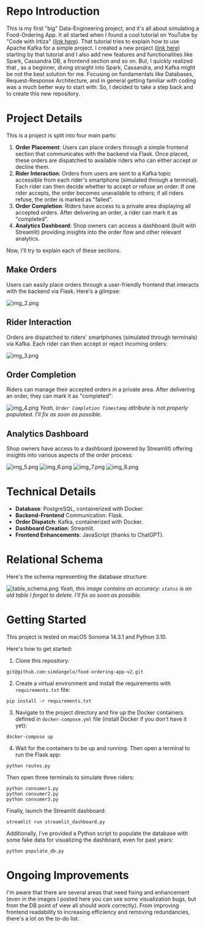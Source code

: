 # Repo Introduction

This is my first "big" Data-Engineering project, and it's all about simulating a Food-Ordering App. It all started when I found a cool tutorial on YouTube by "Code with Irtiza" ([link here](https://www.youtube.com/watch?v=qi7uR3ItaOY&ab_channel=CodewithIrtiza)). That tutorial tries to explain how to use Apache Kafka for a simple project. I created a new project ([link here](https://github.com/simdangelo/food-ordering-app-spark-kafka)) starting by that tutorial and I also add new features and functionalities like Spark, Cassandra DB, a frontend section and so on. But, I quickly realized that , as a beginner, diving straight into Spark, Cassandra, and Kafka might be not the best solution for me. Focusing on fundamentals like Databases, Request-Response Architecture, and in general getting familiar with coding was a much better way to start with. So, I decided to take a step back and to create this new repository.

# Project Details
This is a project is split into four main parts:
1. **Order Placement**: Users can place orders through a simple frontend section that communicates with the backend via Flask. Once placed, these orders are dispatched to available riders who can either accept or decline them.
2. **Rider Interaction**: Orders from users are sent to a Kafka topic accessible from each rider's smartphone (simulated through a terminal). Each rider can then decide whether to accept or refuse an order. If one rider accepts, the order becomes unavailable to others; if all riders refuse, the order is marked as "failed".
3. **Order Completion**: Riders have access to a private area displaying all accepted orders. After delivering an order, a rider can mark it as "completed".
4. **Analytics Dashboard**: Shop owners can access a dashboard (built with Streamlit) providing insights into the order flow and other relevant analytics.

Now, I'll try to explain each of these sections.

## Make Orders
Users can easily place orders through a user-friendly frontend that interacts with the backend via Flask. Here's a glimpse:

![img_2.png](images/img_2.png)

## Rider Interaction
Orders are dispatched to riders' smartphones (simulated through terminals) via Kafka. Each rider can then accept or reject incoming orders:

![img_3.png](images/img_3.png)

## Order Completion
Riders can manage their accepted orders in a private area. After delivering an order, they can mark it as "completed":

![img_4.png](images/img_4.png)
*Yeah, `Order Completion Timestamp` attribute is not properly populated. I'll fix as soon as possible.*

## Analytics Dashboard
Shop owners have access to a dashboard (powered by Streamlit) offering insights into various aspects of the order process:

![img_5.png](images/img_5.png)
![img_6.png](images/img_6.png)
![img_7.png](images/img_7.png)
![img_8.png](images/img_8.png)

# Technical Details
* **Database**: PostgreSQL, containerized with Docker.
* **Backend-Frontend** Communication: Flask.
* **Order Dispatch**: Kafka, containerized with Docker.
* **Dashboard Creation**: Streamlit.
* **Frontend Enhancements**: JavaScript (thanks to ChatGPT).

# Relational Schema
Here's the schema representing the database structure:

![table_schema.png](images/table_schema.png)
*Yeah, this image contains an accuracy: `status` is an old table I forgot to delete. I'll fix as soon as possible.*

# Getting Started
This project is tested on macOS Sonoma 14.3.1 and Python 3.10.

Here's how to get started:
1. Clone this repository:
```
git@github.com:simdangelo/food-ordering-app-v2.git
```
2. Create a virtual environment and install the requirements with `requirements.txt` file:
```
pip install -r requirements.txt
```
3. Navigate to the project directory and fire up the Docker containers defined in `docker-compose.yml` file (install Docker if you don't have it yet):
```
docker-compose up
```
4. Wait for the containers to be up and running. Then open a terminal to run the Flask app:
```
python routes.py
```
Then open three terminals to simulate three riders:
```
python consumer1.py
python consumer2.py
python consumer3.py
```
Finally, launch the Streamlit dashboard:
```
streamlit run streamlit_dashboard.py
```
Additionally, I've provided a Python script to populate the database with some fake data for visualizing the dashboard, even for past years:
```
python populate_db.py
```

# Ongoing Improvements
I'm aware that there are several areas that need fixing and enhancement (even in the images I posted here you can see some visualization bugs, but from the DB point of view all should work correctly). From improving frontend readability to increasing efficiency and removing redundancies, there's a lot on the to-do list.